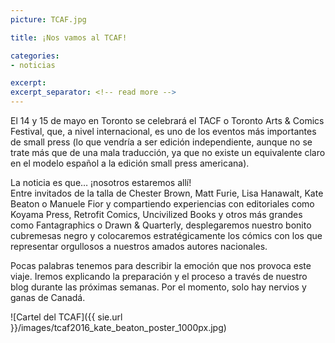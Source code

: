 ```yaml
---
picture: TCAF.jpg

title: ¡Nos vamos al TCAF!

categories:
- noticias

excerpt: 
excerpt_separator: <!-- read more -->
---
```


El 14 y 15 de mayo en Toronto se celebrará el TACF o Toronto Arts & Comics Festival, que, a nivel internacional, es uno de los eventos más importantes de small press (lo que vendría a ser edición independiente, aunque no se trate más que de una mala traducción, ya que no existe un equivalente claro en el modelo español a la edición small press americana).

<!-- read more -->

La noticia es que… ¡nosotros estaremos allí!<br>
Entre invitados de la talla de Chester Brown, Matt Furie, Lisa Hanawalt, Kate Beaton o Manuele Fior y compartiendo experiencias con editoriales como Koyama Press, Retrofit Comics, Uncivilized Books y otros más grandes como Fantagraphics o Drawn & Quarterly, desplegaremos nuestro bonito cubremesas negro y colocaremos estratégicamente los cómics con los que representar orgullosos a nuestros amados autores nacionales.

Pocas palabras tenemos para describir la emoción que nos provoca este viaje. Iremos explicando la preparación y el proceso a través de nuestro blog durante las próximas semanas. Por el momento, solo hay nervios y ganas de Canadá.

![Cartel del TCAF]({{ sie.url }}/images/tcaf2016_kate_beaton_poster_1000px.jpg)
